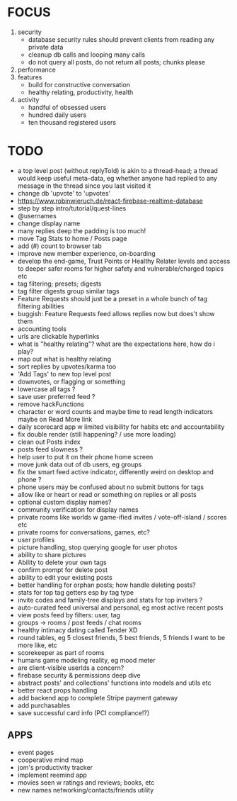 # FOCUS

1. security
   - database security rules should prevent clients from reading any private data
   - cleanup db calls and looping many calls
   - do not query all posts, do not return all posts; chunks please
2. performance
3. features
   - build for constructive conversation
   - healthy relating, productivity, health
4. activity
   - handful of obsessed users
   - hundred daily users
   - ten thousand registered users

# TODO

- a top level post (without replyToId) is akin to a thread-head; a thread would keep useful meta-data, eg whether anyone had replied to any message in the thread since you last visited it
- change db 'upvote' to 'upvotes'
- https://www.robinwieruch.de/react-firebase-realtime-database
- step by step intro/tutorial/quest-lines
- @usernames
- change display name
- many replies deep the padding is too much!
- move Tag Stats to home / Posts page
- add (#) count to browser tab
- improve new member experience, on-boarding
- develop the end-game, Trust Points or Healthy Relater levels and access to deeper safer rooms for higher safety and vulnerable/charged topics etc
- tag filtering; presets; digests
- tag filter digests group similar tags
- Feature Requests should just be a preset in a whole bunch of tag filtering abilities
- buggish: Feature Requests feed allows replies now but does't show them
- accounting tools
- urls are clickable hyperlinks
- what is "healthy relating"? what are the expectations here, how do i play?
- map out what is healthy relating
- sort replies by upvotes/karma too
- 'Add Tags' to new top level post
- downvotes, or flagging or something
- lowercase all tags ?
- save user preferred feed ?
- remove hackFunctions
- character or word counts and maybe time to read length indicators maybe on Read More link
- daily scorecard app w limited visibility for habits etc and accountability
- fix double render (still happening? / use more loading)
- clean out Posts index
- posts feed slowness ?
- help user to put it on their phone home screen
- move junk data out of db users, eg groups
- fix the smart feed active indicator, differently weird on desktop and phone ?
- phone users may be confused about no submit buttons for tags
- allow like or heart or read or something on replies or all posts
- optional custom display names?
- community verification for display names
- private rooms like worlds w game-ified invites / vote-off-island / scores etc
- private rooms for conversations, games, etc?
- user profiles
- picture handling, stop querying google for user photos
- ability to share pictures
- Ability to delete your own tags
- confirm prompt for delete post
- ability to edit your existing posts
- better handling for orphan posts; how handle deleting posts?
- stats for top tag getters esp by tag type
- invite codes and family-tree displays and stats for top inviters ?
- auto-curated feed universal and personal, eg most active recent posts
- view posts feed by filters: user, tag
- groups -> rooms / post feeds / chat rooms
- healthy intimacy dating called Tender XD
- round tables, eg 5 closest friends, 5 best friends, 5 friends I want to be more like, etc
- scorekeeper as part of rooms
- humans game modeling reality, eg mood meter
- are client-visible userIds a concern?
- firebase security & permissions deep dive
- abstract posts' and collections' functions into models and utils etc
- better react props handling
- add backend app to complete Stripe payment gateway
- add purchasables
- save successful card info (PCI compliance!?)

## APPS

- event pages
- cooperative mind map
- jom's productivity tracker
- implement reemind app
- movies seen w ratings and reviews; books, etc
- new names networking/contacts/friends utility
